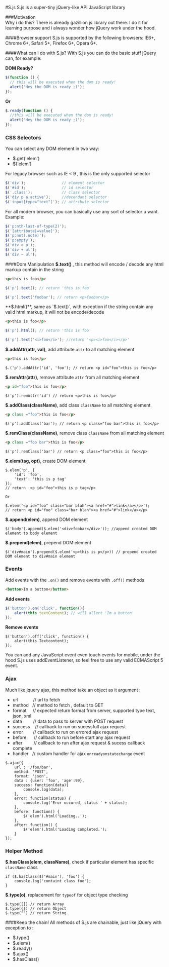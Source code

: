 #S.js
S.js is a super-tiny jQuery-like API JavaScript library

###Motivation  
Why i do this? There is already gazillion js library out there. I do it for learning purpose and i always wonder how jQuery work under the hood.

####Browser support
S.js  is supported by the following browsers: IE6+, Chrome 6+, Safari 5+, Firefox 6+, Opera 6+.  

####What can I do with S.js?
With S.js you can do the basic stuff jQuery can, for example:

**DOM Ready?**
```javascript  
$(function () {
  // this will be executed when the dom is ready!
  alert('Hey the DOM is ready ;)');
});
```

**Or** 

```javascript
$.ready(function () {
  //this will be executed when the dom is ready!
  alert('Hey the DOM is ready ;)');
});
```

### CSS Selectors
You can select any DOM element in two way:

- $.get('elem')
- $('elem')

For legacy browser such as IE < 9 , this is the only supported selector

```javascript
$('div');                // element selector
$('#id');                // id selector
$('.class');             // class selector
$('div p a.active');     //decendant selector
$('input[type="text"]'); // attribute selector
```

For all modern browser, you can basically use any sort of selector u want. Example:
```javascript
$('p:nth-last-of-type(2)');
$('[attribute|=value]');
$('p:not(.note)');
$('p:empty');
$('div > p');
$('div + ul');
$('div ~ ul');
```

####Dom Manipulation
**$.text()** , this method will encode / decode any html markup contain in the string
```html
<p>this is foo</p>
```
```javascript
$('p').text(); // return 'this is foo'

$('p').text('foobar'); // return <p>foobar</p>
```

**$.html()**, same as `$.text()`, with exception if the string contain any valid html markup, it will not be encode/decode
```html
<p>this is foo</p>
```
```javascript
$('p').html(); // return 'this is foo'

$('p').text('<i>foo</i>'); //return '<p><i>foo</i></p>'
```

**$.addAttr(attr, val)**, add attribute `attr` to all matching element
```html
<p>this is foo</p>
```
```
$.('p').addAttr('id', 'foo'); // return <p id="foo">this is foo</p>
```

**$.remAttr(attr)**, remove attribute `attr` from all matching element
```html
<p id="foo">this is foo</p>
```
```
$('p').remAttr('id') // return <p>this is foo</p>
```

**$.addClass(className)**, add class `className` to all matching element
```html
<p class ="foo">this is foo</p>
```
```
$('p').addClass('bar'); // return <p class="foo bar">this is foo</p>
```

**$.remClass(className)**, remove class `className` from all matching element
```html
<p class ="foo bar">this is foo</p>
```
```
$('p').remClass('bar') // return <p class="foo">this is foo</p>
```

**$.elem(tag, opt)**, create DOM element
```
$.elem('p', {
    'id': 'foo',
    'text': 'this is p tag'
}); 
// return  <p id="foo">this is p tag</p> 

Or

$.elem('<p id="foo" class="bar blah"><a href="#">link</a></p>');
// return <p id="foo" class="bar blah"><a href="#">link</a></p>
```

**$.append(elem)**, append DOM element
```
$('body').append($.elem('<div>foobar</div>')); //append created DOM element to body element
```

**$.prepend(elem)**, prepend DOM element
```
$('div#main').prepend($.elem('<p>this is p</p>)) // prepend created DOM element to div#main element
```

### Events
Add events with the `.on()` and remove events with `.off()` methods
```html
<button>Im a button</button>
```

**Add events**
```javascript
$('button').on('click', function(){
    alert(this.textContent); // will allert 'Im a button'
});
```

**Remove events**
```
$('button').off('click', function() {
    alert(this.Textcontent);
});
```
You can add any JavaScript event even touch events for mobile, under the hood S.js uses addEventListener, so feel free to use any valid ECMAScript 5 event.

### Ajax
Much like jquery ajax, this method take an object as it argument :

- url   &nbsp;&nbsp;&nbsp;&nbsp;&nbsp;&nbsp;&nbsp;&nbsp;&nbsp;&nbsp;&nbsp;// url to fetch
- method  &nbsp;&nbsp;// method to fetch , default to GET
- format  &nbsp;&nbsp;&nbsp;&nbsp;// expected return format from server, supported type text, json, xml
- data    &nbsp;&nbsp;&nbsp;&nbsp;&nbsp;&nbsp;&nbsp;&nbsp;// data to pass to server with POST request
- success &nbsp;&nbsp;&nbsp;// callback to run on sucessfull ajax request
- error  &nbsp;&nbsp;&nbsp;&nbsp;&nbsp;&nbsp; // callback to run on errored ajax request
- before  &nbsp;&nbsp;&nbsp;&nbsp;&nbsp;// callback to run before start any ajax request
- after   &nbsp;&nbsp;&nbsp;&nbsp;&nbsp;&nbsp;&nbsp;&nbsp;// callback to run after ajax request & sucess callback complete
- handler &nbsp;&nbsp;// custom handler for ajax `onreadyonstatechange` event

```
$.ajax({
    url : '/foo/bar',
    method: 'POST',
    format: 'json',
    data : {user: 'foo', 'age':99},
    success: function(data){
        console.log(data);
    },
    error: function(status) {
        console.log('Eror occured, status ' + status);
    },
    before: function() {
        $('elem').html('Loading..');
    },
    after: function() {
        $('elem').html('Loading completed.');
    }
});
```

### Helper Method

**$.hasClass(elem, className)**, check if particular element has specific `className` class
```
if ($.hasClass($('#main'), 'foo') {
    console.log('containt class foo');
}
```

**$.type(o)**, replacement for `typeof` for object type checking
```
$.type([]) // return Array
$.type({}) // return Object
$.type("") // return String
```

####Keep the chain!
All methods of S.js are chainable, just like jQuery with exception to :
- $.type()
- $.elem()
- $.ready()
- $.ajax()
- $.hasClass()